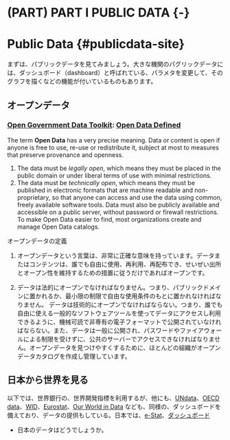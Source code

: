 # (PART) PART I PUBLIC DATA {-}
# Public Data {#publicdata-site}



まずは、パブリックデータを見てみましょう。大きな機関のパグリックデータには、ダッシュボード（dashboard）と呼ばれている、パラメタを変更して、そのグラフを描くなどの機能が付いているものもあります。

## オープンデータ

### [Open Government Data Toolkit](http://opendatatoolkit.worldbank.org): [Open Data Defined](http://opendatatoolkit.worldbank.org/en/essentials.html)

The term **Open Data** has a very precise meaning. Data or content is open if anyone is free to use, re-use or redistribute it, subject at most to measures that preserve provenance and openness.

1. The data must be _legally open_, which means they must be placed in the public domain or under liberal terms of use with minimal restrictions.
2. The data must be _technically open_, which means they must be published in electronic formats that are machine readable and non-proprietary, so that anyone can access and use the data using common, freely available software tools. Data must also be publicly available and accessible on a public server, without password or firewall restrictions. To make Open Data easier to find, most organizations create and manage Open Data catalogs.

オープンデータの定義

1. オープンデータという言葉は、非常に正確な意味を持っています。データまたはコンテンツは、誰でも自由に使用、再利用、再配布でき、せいぜい出所とオープン性を維持するための措置に従うだけであればオープンです。

2. データは法的にオープンでなければなりません。つまり、パブリックドメインに置かれるか、最小限の制限で自由な使用条件のもとに置かれなければなりません。
データは技術的にオープンでなければならない。つまり、誰でも自由に使える一般的なソフトウェアツールを使ってデータにアクセスし利用できるように、機械可読で非専有の電子フォーマットで公開されていなければならない。また、データは一般に公開され、パスワードやファイアウォールによる制限を受けずに、公共のサーバーでアクセスできなければなりません。オープンデータを見つけやすくするために、ほとんどの組織がオープンデータカタログを作成し管理しています。

## 日本から世界を見る

以下では、世界銀行の、世界開発指標を利用するが、他にも、[UNdata](https://data.un.org)、[OECD data](https://data.oecd.org)、[WID](https://wid.world)、[Eurostat](https://ec.europa.eu/eurostat)、[Our World in Data](https://ourworldindata.org) なども、同様の、ダッシュボードを備えており、データの提供もしている。日本では、[e-Stat](https://www.e-stat.go.jp/)、[ダッシュボード](https://dashboard.e-stat.go.jp)

* 日本のデータはどうでしょうか。

